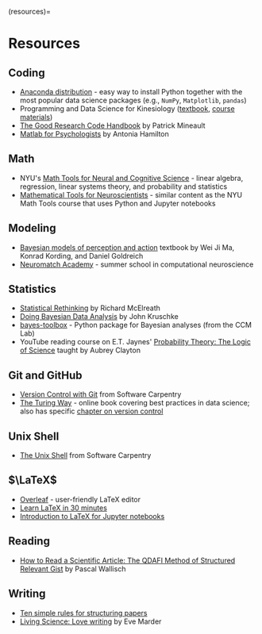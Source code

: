 (resources)=
# Resources

## Coding
- [Anaconda distribution](https://www.anaconda.com/distribution/#download-section) - easy way to install Python together with the most popular data science packages (e.g., `NumPy`, `Matplotlib`, `pandas`) 
- Programming and Data Science for Kinesiology ([textbook](https://hyosubkim.github.io/datasci-for-kin/intro.html), [course materials](https://github.com/hyosubkim/datasci-for-kin-student)) 
- [The Good Research Code Handbook](https://goodresearch.dev/index.html) by Patrick Mineault
- [Matlab for Psychologists](http://www.antoniahamilton.com/matlab.html) by Antonia Hamilton 


## Math
- NYU's [Math Tools for Neural and Cognitive Science](https://www.cns.nyu.edu/~eero/math-tools/) - linear algebra, regression, linear systems theory, and probability and statistics
- [Mathematical Tools for Neuroscientists](https://ebatty.github.io/MathToolsforNeuroscience/intro.html) - similar content as the NYU Math Tools course that uses Python and Jupyter notebooks


## Modeling
- [Bayesian models of perception and action](https://www.cns.nyu.edu/malab/bayesianbook.html) textbook by Wei Ji Ma, Konrad Kording, and Daniel Goldreich
- [Neuromatch Academy](https://compneuro.neuromatch.io/tutorials/intro.html) - summer school in computational neuroscience


## Statistics
- [Statistical Rethinking](https://xcelab.net/rm/statistical-rethinking/) by Richard McElreath
- [Doing Bayesian Data Analysis](https://sites.google.com/site/doingbayesiandataanalysis/home?authuser=0) by John Kruschke
- [bayes-toolbox](https://github.com/hyosubkim/bayes-toolbox) - Python package for Bayesian analyses (from the CCM Lab)
- YouTube reading course on E.T. Jaynes' [Probability Theory: The Logic of Science](https://www.youtube.com/watch?v=rfKS69cIwHc&list=PL9v9IXDsJkktefQzX39wC2YG07vw7DsQ_) taught by Aubrey Clayton


## Git and GitHub
- [Version Control with Git](https://swcarpentry.github.io/git-novice/) from Software Carpentry
- [The Turing Way](https://the-turing-way.netlify.app/index.html) - online book covering best practices in data science; also has specific [chapter on version control](https://the-turing-way.netlify.app/reproducible-research/vcs.html)  


## Unix Shell
- [The Unix Shell](https://swcarpentry.github.io/shell-novice/) from Software Carpentry


## $\LaTeX$
- [Overleaf](https://www.overleaf.com/) - user-friendly LaTeX editor
- [Learn LaTeX in 30 minutes](https://www.overleaf.com/learn/latex/Learn_LaTeX_in_30_minutes)
- [Introduction to LaTeX for Jupyter notebooks](http://chebe163.caltech.edu/2018w/handouts/intro_to_latex.html)


## Reading
- [How to Read a Scientific Article: The QDAFI Method of Structured Relevant Gist](https://onlinelibrary.wiley.com/doi/abs/10.1002/9781119155317.ch9) by Pascal Wallisch 


## Writing
- [Ten simple rules for structuring papers](https://journals.plos.org/ploscompbiol/article?id=10.1371/journal.pcbi.1005619) 
- [Living Science: Love writing](https://elifesciences.org/articles/45734) by Eve Marder



